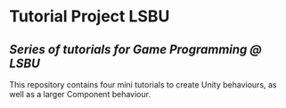 # **Tutorial Project LSBU**

## *Series of *tutorials* for Game Programming @ LSBU*

This repository contains four mini tutorials to create Unity behaviours, as well as a larger Component behaviour.
